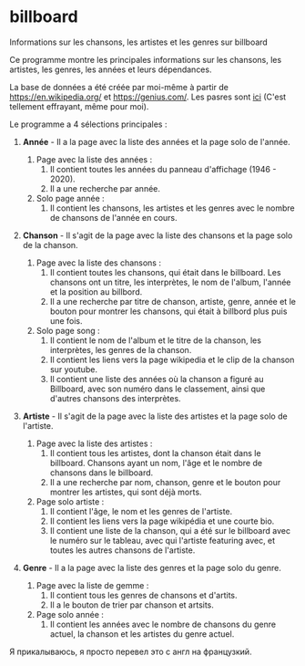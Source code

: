 # billboard
Informations sur les chansons, les artistes et les genres sur billboard


Ce programme montre les principales informations sur les chansons, les artistes, les genres, les années et leurs dépendances.

La base de données a été créée par moi-même à partir de https://en.wikipedia.org/ et https://genius.com/.
Les pasres sont [ici](https://github.com/Lepokurov/parser) (C'est tellement effrayant, même pour moi).


Le programme a 4 sélections principales :

1. **Année** - Il a la page avec la liste des années et la page solo de l'année.
    1. Page avec la liste des années :
       1. Il contient toutes les années du panneau d'affichage (1946 - 2020). 
       2. Il a une recherche par année.
    2. Solo page année :
       1. Il contient les chansons, les artistes et les genres avec le nombre de chansons de l'année en cours.
  
2. **Chanson** - Il s'agit de la page avec la liste des chansons et la page solo de la chanson.
    1. Page avec la liste des chansons :
        1. Il contient toutes les chansons, qui était dans le billboard. Les chansons ont un titre, les interprètes, le nom de l'album, l'année et la position au billbord.
        2. Il a une recherche par titre de chanson, artiste, genre, année et le bouton pour montrer les chansons, qui était à billbord plus puis une fois.
    2. Solo page song :
        1. Il contient le nom de l'album et le titre de la chanson, les interprètes, les genres de la chanson.
        2. Il contient les liens vers la page wikipedia et le сlip de la chanson sur youtube.
        3. Il contient une liste des années où la chanson a figuré au Billboard, avec son numéro dans le classement, ainsi que d'autres chansons des interprètes.
  
3. **Artiste** - Il s'agit de la page avec la liste des artistes et la page solo de l'artiste.     
    1. Page avec la liste des artistes :
        1. Il contient tous les artistes, dont la chanson était dans le billboard. Chansons ayant un nom, l'âge et le nombre de chansons dans le billboard.
        2. Il a une recherche par nom, chanson, genre et le bouton pour montrer les artistes, qui sont déjà morts.
    2. Page solo artiste :
        1. Il contient l'âge, le nom et les genres de l'artiste.
        2. Il contient les liens vers la page wikipédia et une courte bio.
        3. Il contient une liste de la chanson, qui a été sur le billboard avec le numéro sur le tableau, avec qui l'artiste featuring avec, et toutes les autres chansons de l'artiste.
  
4. **Genre** - Il a la page avec la liste des genres et la page solo du genre.
    1. Page avec la liste de gemme :
       1. Il contient tous les genres de chansons et d'artits.
       2. Il a le bouton de trier par chanson et artsits.
    2. Page solo année :
       1. Il contient les années avec le nombre de chansons du genre actuel, la chanson et les artistes du genre actuel.
  
  
  
  Я прикалываюсь, я просто перевел это с англ на французкий.
